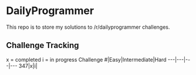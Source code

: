 # DailyProgrammer

This repo is to store my solutions to /r/dailyprogrammer challenges.

## Challenge Tracking
x = completed
i = in progress
Challenge #|Easy|Intermediate|Hard
---|---|---|---
347|x|i| 
